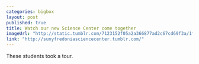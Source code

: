 ```yaml
---
categories: bigbox
layout: post
published: true
title: Watch our new Science Center come together
imageUrl: "http://static.tumblr.com/7123152f05a2a366877ad2c67cd69f3a/1fjv2lv/LxDmt83q1/tumblr_static_9459466978_f080a49adf_h.jpg"
link: "http://sunyfredoniasciencecenter.tumblr.com/"
---
```


These students took a tour.